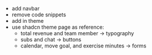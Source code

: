 - add navbar
- remove code snippets
- add in theme
- use shadcn theme page as reference:
	- total revenue and team member -> typography
	- subs and chat -> buttons
	- calendar, move goal, and exercise minutes -> forms
